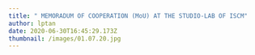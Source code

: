 ```yaml
---
title: " MEMORADUM OF COOPERATION (MoU) AT THE STUDIO-LAB OF ISCM"
author: lptan
date: 2020-06-30T16:45:29.173Z
thumbnail: /images/01.07.20.jpg
---
```

<p align="center"On June 26, 2020, the Institute of Smart Cities and Management (ISCM) and IOTLink Co., Ltd. held a ceremony to sign a memorandum of cooperation (MoU) at the studio-lab of ISCM, marking a milestone in tightening the relationship between the two parties.
Through this agreement, ISCM and IOTLink agreed on follow-up joint activities, including providing resources and cooperating in researching and developing projects of the two sides. The ceremony was attended by Mr. Do Quang Vinh - CEO of IOTLINK Co., Ltd. and Dr. Trinh Tu Anh - Director of the Institute of Smart Cities and Management (ISCM), University of Economics Ho Chi Minh city. </p